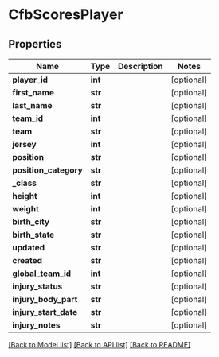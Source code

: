 # CfbScoresPlayer

## Properties
Name | Type | Description | Notes
------------ | ------------- | ------------- | -------------
**player_id** | **int** |  | [optional] 
**first_name** | **str** |  | [optional] 
**last_name** | **str** |  | [optional] 
**team_id** | **int** |  | [optional] 
**team** | **str** |  | [optional] 
**jersey** | **int** |  | [optional] 
**position** | **str** |  | [optional] 
**position_category** | **str** |  | [optional] 
**_class** | **str** |  | [optional] 
**height** | **int** |  | [optional] 
**weight** | **int** |  | [optional] 
**birth_city** | **str** |  | [optional] 
**birth_state** | **str** |  | [optional] 
**updated** | **str** |  | [optional] 
**created** | **str** |  | [optional] 
**global_team_id** | **int** |  | [optional] 
**injury_status** | **str** |  | [optional] 
**injury_body_part** | **str** |  | [optional] 
**injury_start_date** | **str** |  | [optional] 
**injury_notes** | **str** |  | [optional] 

[[Back to Model list]](../README.md#documentation-for-models) [[Back to API list]](../README.md#documentation-for-api-endpoints) [[Back to README]](../README.md)

